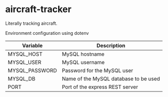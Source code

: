# aircraft-tracker

Literally tracking aircraft.

Environment configuration using dotenv

| Variable | Description |
|---|---|
| MYSQL_HOST | MySQL hostname |
| MYSQL_USER | MySQL username |
| MYSQL_PASSWORD | Password for the MySQL user |
| MYSQL_DB | Name of the MySQL database to be used |
| PORT | Port of the express REST server |
